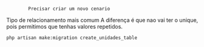             Precisar criar um novo cenario
Tipo de relacionamento mais comum
A diferença é que nao vai ter o unique, pois permitimos que tenhas valores 
repetidos.


    php artisan make:migration create_unidades_table